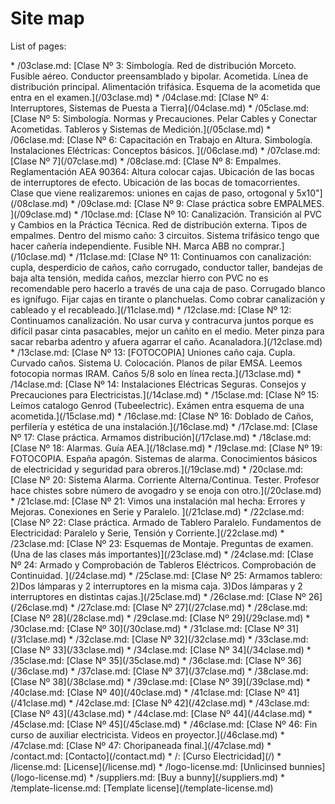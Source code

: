 # Site map

List of pages:


<div class='sitemap'>
* /03clase.md: [Clase Nº 3: Simbología. Red de distribución Morceto. Fusible aéreo. Conductor preensamblado y bipolar. Acometida. Línea de distribución principal. Alimentación trifásica. Esquema de la acometida que entra en el examen.](/03clase.md)
* /04clase.md: [Clase Nº 4: Interruptores, Sistemas de Puesta a Tierra](/04clase.md)
* /05clase.md: [Clase Nº 5: Simbología. Normas y Precauciones. Pelar Cables y Conectar Acometidas. Tableros y Sistemas de Medición.](/05clase.md)
* /06clase.md: [Clase Nº 6: Capacitación en Trabajo en Altura. Simbología. Instalaciones Eléctricas: Conceptos básicos. ](/06clase.md)
* /07clase.md: [Clase Nº 7](/07clase.md)
* /08clase.md: [Clase Nº 8: Empalmes. Reglamentación AEA 90364: Altura colocar cajas. Ubicación de las bocas de interruptores de efecto. Ubicación de las bocas de tomacorrientes. Clase que viene realizaremos: uniones en cajas de paso, ortogonal y 5x10"](/08clase.md)
* /09clase.md: [Clase Nº 9: Clase práctica sobre EMPALMES. ](/09clase.md)
* /10clase.md: [Clase Nº 10: Canalización. Transición al PVC y Cambios en la Práctica Técnica. Red de distribución externa. Tipos de empalmes. Dentro del mismo caño: 3 circuitos. Sistema trifásico tengo que hacer cañería independiente. Fusible NH. Marca ABB no comprar.](/10clase.md)
* /11clase.md: [Clase Nº 11: Continuamos con canalización: cupla, desperdicio de caños, caño corrugado, conductor taller, bandejas de baja alta tensión, medida caños, mezclar hierro con PVC no es recomendable pero hacerlo a través de una caja de paso. Corrugado blanco es ignífugo. Fijar cajas en tirante o planchuelas. Como cobrar canalización y cableado y el recableado.](/11clase.md)
* /12clase.md: [Clase Nº 12: Continuamos canalización. No usar curva y contracurva juntos porque es difícil pasar cinta pasacables, mejor un cañito en el medio. Meter pinza para sacar rebarba adentro y afuera agarrar el caño. Acanaladora.](/12clase.md)
* /13clase.md: [Clase Nº 13: [FOTOCOPIA] Uniones caño caja. Cupla. Curvado caños. Sistema U. Colocación. Planos de pilar EMSA. Leemos fotocopia normas IRAM. Caños 5/8 solo en línea recta.](/13clase.md)
* /14clase.md: [Clase Nº 14: Instalaciones Eléctricas Seguras. Consejos y Precauciones para Electricistas.](/14clase.md)
* /15clase.md: [Clase Nº 15: Leímos catalogo Genrod (Tubeelectric). Exámen entra esquema de una acometida.](/15clase.md)
* /16clase.md: [Clase Nº 16: Doblado de Caños, perfilería y estética de una instalación.](/16clase.md)
* /17clase.md: [Clase Nº 17: Clase práctica. Armamos distribución](/17clase.md)
* /18clase.md: [Clase Nº 18: Alarmas. Guía AEA.](/18clase.md)
* /19clase.md: [Clase Nº 19: FOTOCOPIA. España apagón. Sistemas de alarma. Conocimientos básicos de electricidad y seguridad para obreros.](/19clase.md)
* /20clase.md: [Clase Nº 20: Sistema Alarma. Corriente Alterna/Continua. Tester. Profesor hace chistes sobre número de avogadro y se enoja con otro.](/20clase.md)
* /21clase.md: [Clase Nº 21: Vimos una instalación mal hecha: Errores y Mejoras. Conexiones en Serie y Paralelo. ](/21clase.md)
* /22clase.md: [Clase Nº 22: Clase práctica. Armado de Tablero Paralelo. Fundamentos de Electricidad: Paralelo y Serie, Tensión y Corriente.](/22clase.md)
* /23clase.md: [Clase Nº 23: Esquemas de Montaje. Preguntas de examen. (Una de las clases más importantes)](/23clase.md)
* /24clase.md: [Clase Nº 24: Armado y Comprobación de Tableros Eléctricos. Comprobación de Continuidad. ](/24clase.md)
* /25clase.md: [Clase Nº 25: Armamos tablero: 2)Dos lámparas y 2 interruptores en la misma caja. 3)Dos lámparas y 2 interruptores en distintas cajas.](/25clase.md)
* /26clase.md: [Clase Nº 26](/26clase.md)
* /27clase.md: [Clase Nº 27](/27clase.md)
* /28clase.md: [Clase Nº 28](/28clase.md)
* /29clase.md: [Clase Nº 29](/29clase.md)
* /30clase.md: [Clase Nº 30](/30clase.md)
* /31clase.md: [Clase Nº 31](/31clase.md)
* /32clase.md: [Clase Nº 32](/32clase.md)
* /33clase.md: [Clase Nº 33](/33clase.md)
* /34clase.md: [Clase Nº 34](/34clase.md)
* /35clase.md: [Clase Nº 35](/35clase.md)
* /36clase.md: [Clase Nº 36](/36clase.md)
* /37clase.md: [Clase Nº 37](/37clase.md)
* /38clase.md: [Clase Nº 38](/38clase.md)
* /39clase.md: [Clase Nº 39](/39clase.md)
* /40clase.md: [Clase Nº 40](/40clase.md)
* /41clase.md: [Clase Nº 41](/41clase.md)
* /42clase.md: [Clase Nº 42](/42clase.md)
* /43clase.md: [Clase Nº 43](/43clase.md)
* /44clase.md: [Clase Nº 44](/44clase.md)
* /45clase.md: [Clase Nº 45](/45clase.md)
* /46clase.md: [Clase Nº 46: Fin curso de auxiliar electricista. Videos en proyector.](/46clase.md)
* /47clase.md: [Clase Nº 47: Choripaneada final.](/47clase.md)
* /contact.md: [Contacto](/contact.md)
* /: [Curso Electricidad](/)
* /license.md: [License](/license.md)
* /logo-license.md: [Unlicinsed bunnies](/logo-license.md)
* /suppliers.md: [Buy a bunny](/suppliers.md)
* /template-license.md: [Template license](/template-license.md)
</div>

